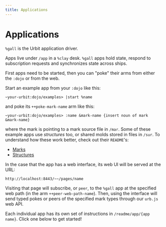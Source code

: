 ```yaml
---
title: Applications
---
```


# Applications

`%gall` is the Urbit application driver.

Apps live under `/app` in a `%clay` desk. `%gall` apps hold state, respond to subscription requests and synchronizes state across ships.  

First apps need to be started, then you can "poke" their arms from either the `:dojo` or from the web.

Start an example app from your `:dojo` like this:

    ~your-urbit:dojo/examples> |start %name

and poke its `++poke-mark-name` arm like this:

    ~your-urbit:dojo/examples> :name &mark-name {insert noun of mark &mark-name}

where the mark is pointing to a mark source file in `/mar`. Some of these example apps use *structures* too, or shared molds stored in files in `/sur`. To understand how these work better, check out their `README`'s:

* [Marks](/~~/readme/mar)
* [Structures](/~~/readme/sur)

In the case that the app has a web interface, its web UI will be served at the URL:

    http://localhost:8443/~~/pages/name

Visiting that page will subscribe, or `peer`, to the `%gall` app at the specified web path (in the arm `++peer-web-path-name`). Then, using the interface will send typed pokes or peers of the specified mark types through our `urb.js` web API.

Each individual app has its own set of instructions in `/readme/app/{app name}`. Click one below to get started!

<list>
